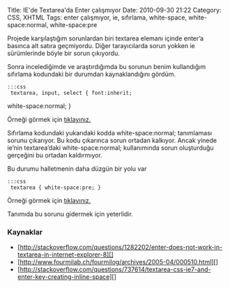 Title: IE&#039;de Textarea&#039;da Enter çalışmıyor 
Date: 2010-09-30 21:22
Category: CSS, XHTML
Tags: enter çalışmıyor, ie, sıfırlama, white-space, white-space:normal, white-space:pre

Projede karşılaştığım sorunlardan biri textarea elemanı içinde enter’a
basınca alt satıra geçmiyordu. Diğer tarayıcılarda sorun yokken ie
sürümlerinde böyle bir sorun çıkıyordu.

Sonra incelediğimde ve araştırdığımda bu sorunun benim kullandığım
sıfırlama kodundaki bir durumdan kaynaklandığını gördüm.

	:::css
	 textarea, input, select { font:inherit;
white-space:normal; } 

Örneği görmek için [tıklayınız.][]

Sıfırlama kodundaki yukarıdaki kodda white-space:normal; tanımlaması
sorunu çıkarıyor. Bu kodu çıkarınca sorun ortadan kalkıyor. Ancak yinede
ie’nin textarea’daki white-space:normal; kullanımında sorun oluşturduğu
gerçeğini bu ortadan kaldırmıyor.

Bu durumu halletmenin daha düzgün bir yolu var

	:::css
	 textarea { white-space:pre; } 

Örneği görmek için [tıklayınız.][1]

Tanımıda bu sorunu gidermek için yeterlidir.

### Kaynaklar

-   [http://stackoverflow.com/questions/1282202/enter-does-not-work-in-textarea-in-internet-explorer-8][]
-   [http://www.fourmilab.ch/fourmilog/archives/2005-04/000510.html][]
-   [http://stackoverflow.com/questions/737614/textarea-css-ie7-and-enter-key-creating-inline-space][]

</p>

  [tıklayınız.]: http://fatihhayrioglu.com/static/dokumanlar/textareada_enter_calistirmak.html
  [1]: http://fatihhayrioglu.com/static/dokumanlar/textareada_enter_calistirmak2.html
  [http://stackoverflow.com/questions/1282202/enter-does-not-work-in-textarea-in-internet-explorer-8]: http://stackoverflow.com/questions/1282202/enter-does-not-work-in-textarea-in-internet-explorer-8
  [http://www.fourmilab.ch/fourmilog/archives/2005-04/000510.html]: http://www.fourmilab.ch/fourmilog/archives/2005-04/000510.html
  [http://stackoverflow.com/questions/737614/textarea-css-ie7-and-enter-key-creating-inline-space]: http://stackoverflow.com/questions/737614/textarea-css-ie7-and-enter-key-creating-inline-space
